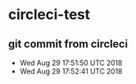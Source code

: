 # circleci-test

## git commit from circleci
- Wed Aug 29 17:51:50 UTC 2018
- Wed Aug 29 17:52:41 UTC 2018
